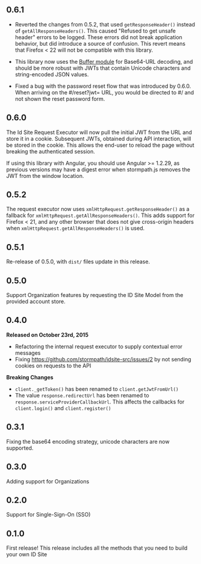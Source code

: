 ## 0.6.1

* Reverted the changes from 0.5.2, that used `getResponseHeader()` instead of
`getAllResponseHeaders()`.  This caused "Refused to get unsafe header" errors to
be logged.  These errors did not break application behavior, but did introduce
a source of confusion.  This revert means that Firefox < 22 will not be
compatible with this library.

* This library now uses the [Buffer module](https://github.com/feross/buffer)
for Base64-URL decoding, and should be more robust with JWTs that contain
Unicode characters and string-encoded JSON values.

* Fixed a bug with the password reset flow that was introduced by 0.6.0.  When
arriving on the #/reset?jwt=<jwt> URL, you would be directed to #/ and not shown
the reset password form.

## 0.6.0

The Id Site Request Executor will now pull the initial JWT from the URL and
store it in a cookie.  Subsequent JWTs, obtained during API interaction, will be
stored in the cookie.  This allows the end-user to reload the page without
breaking the authenticated session.

If using this library with Angular, you should use Angular >= 1.2.29, as
previous versions may have a digest error when stormpath.js removes the JWT from
the window location.

## 0.5.2

The request executor now uses `xmlHttpRequest.getResponseHeader()` as a fallback
for `xmlHttpRequest.getAllResponseHeaders()`.  This adds support for Firefox < 21,
and any other browser that does not give cross-origin headers when
`xmlHttpRequest.getAllResponseHeaders()` is used.

## 0.5.1

Re-release of 0.5.0, with `dist/` files update in this release.

## 0.5.0

Support Organization features by requesting the ID Site Model from the provided
account store.


## 0.4.0

**Released on October 23rd, 2015**

* Refactoring the internal request executor to supply contextual error messages
* Fixing https://github.com/stormpath/idsite-src/issues/2 by not sending cookies
  on requests to the API

**Breaking Changes**

* `client._getToken()` has been renamed to `client.getJwtFromUrl()`
* The value `response.redirectUrl` has been renamed to `response.serviceProviderCallbackUrl`.  This affects the callbacks for `client.login()` and `client.register()`


## 0.3.1

Fixing the base64 encoding strategy, unicode characters are now supported.


## 0.3.0

Adding support for Organizations


## 0.2.0

Support for Single-Sign-On (SSO)


## 0.1.0

First release!  This release includes all the methods that you need to
build your own ID Site